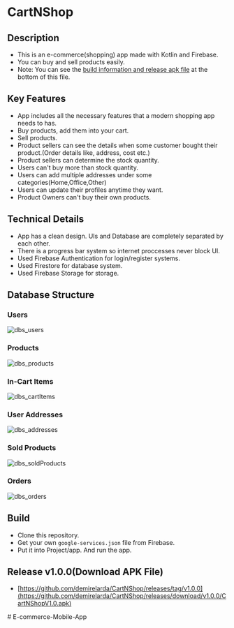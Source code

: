# CartNShop

## Description
* This is an e-commerce(shopping) app made with Kotlin and Firebase.
* You can buy and sell products easily.
* Note: You can see the [build information and release apk file](https://github.com/demirelarda/CartNShop/blob/master/README.md#release-v100download-apk-file) at the bottom of this file.

## Key Features
* App includes all the necessary features that a modern shopping app needs to has.
* Buy products, add them into your cart.
* Sell products.
* Product sellers can see the details when some customer bought their product.(Order details like, address, cost etc.)
* Product sellers can determine the stock quantity.
* Users can't buy more than stock quantity.
* Users can add multiple addresses under some categories(Home,Office,Other)
* Users can update their profiles anytime they want.
* Product Owners can't buy their own products.

## Technical Details
* App has a clean design. UIs and Database are completely separated by each other.
* There is a progress bar system so internet proccesses never block UI.
* Used Firebase Authentication for login/register systems.
* Used Firestore for database system.
* Used Firebase Storage for storage.

## Database Structure
### Users
![dbs_users](https://user-images.githubusercontent.com/93993257/189739553-a7155485-811c-4390-a85d-9ba5e7dce7ec.PNG)

### Products
![dbs_products](https://user-images.githubusercontent.com/93993257/189739956-08e76308-cfa9-498d-beb2-391486a28bae.PNG)

### In-Cart Items
![dbs_cartItems](https://user-images.githubusercontent.com/93993257/189740119-3b544434-ba6e-4856-9365-a2bdce749254.PNG)

### User Addresses
![dbs_addresses](https://user-images.githubusercontent.com/93993257/189740265-9976f1a1-608e-4a39-8b5b-6e189204ccc5.PNG)

### Sold Products
![dbs_soldProducts](https://user-images.githubusercontent.com/93993257/189740407-b606a000-92cf-4443-b237-80089b6668e1.PNG)

### Orders
![dbs_orders](https://user-images.githubusercontent.com/93993257/189740793-18101102-f3ed-4ff2-93b4-2b538832e611.PNG)

## Build
* Clone this repository.
* Get your own `google-services.json` file from Firebase.
* Put it into Project/app. And run the app.

## Release v1.0.0(Download APK File)
* [https://github.com/demirelarda/CartNShop/releases/tag/v1.0.0](https://github.com/demirelarda/CartNShop/releases/download/v1.0.0/CartNShopV1.0.apk)

#   E - c o m m e r c e - M o b i l e - A p p  
 